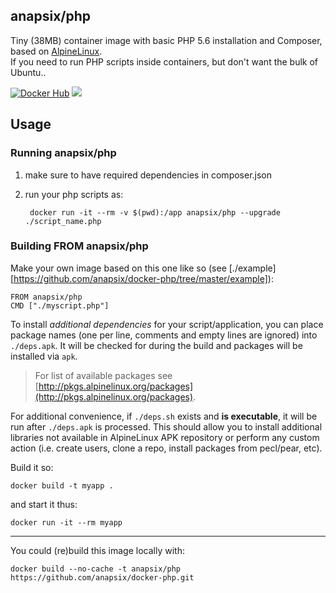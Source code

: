 ## anapsix/php

Tiny (38MB) container image with basic PHP 5.6 installation and Composer,
based on [AlpineLinux](http://alpinelinux.org).  
If you need to run PHP scripts inside containers,
but don't want the bulk of Ubuntu..

[![Docker Hub](https://img.shields.io/badge/docker-ready-blue.svg?style=flat-square)](https://registry.hub.docker.com/u/anapsix/php/) 
[![](https://badge.imagelayers.io/anapsix/php:latest.svg)](https://imagelayers.io/?images=anapsix/php:latest 'Get your own badge on imagelayers.io')

## Usage

### Running anapsix/php
1. make sure to have required dependencies in composer.json
2. run your php scripts as:

        docker run -it --rm -v $(pwd):/app anapsix/php --upgrade ./script_name.php




### Building FROM anapsix/php
Make your own image based on this one like so
(see [./example][https://github.com/anapsix/docker-php/tree/master/example]):

    FROM anapsix/php
    CMD ["./myscript.php"]

To install _additional dependencies_ for your script/application, you can
place package names (one per line, comments and empty lines are ignored) into
`./deps.apk`. It will be checked for during the build and packages will be
installed via `apk`.  

> For list of available packages see [http://pkgs.alpinelinux.org/packages](http://pkgs.alpinelinux.org/packages).

For additional convenience, if `./deps.sh` exists and __is executable__, it
will be run after `./deps.apk` is processed. This should allow you to install
additional libraries not available in AlpineLinux APK repository or perform
any custom action (i.e. create users, clone a repo, install packages from
pecl/pear, etc).


Build it so:

    docker build -t myapp .

and start it thus:

    docker run -it --rm myapp


------------------------------------
You could (re)build this image locally with:

    docker build --no-cache -t anapsix/php https://github.com/anapsix/docker-php.git


